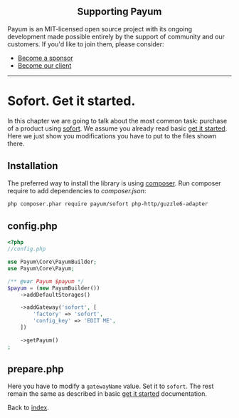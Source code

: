 <h2 align="center">Supporting Payum</h2>

Payum is an MIT-licensed open source project with its ongoing development made possible entirely by the support of community and our customers. If you'd like to join them, please consider:

- [Become a sponsor](https://www.patreon.com/makasim)
- [Become our client](http://forma-pro.com/)

---

# Sofort. Get it started.

In this chapter we are going to talk about the most common task: purchase of a product using [sofort](https://www.sofort.com/).
We assume you already read basic [get it started](../get-it-started.md).
Here we just show you modifications you have to put to the files shown there.

## Installation

The preferred way to install the library is using [composer](http://getcomposer.org/).
Run composer require to add dependencies to _composer.json_:

```bash
php composer.phar require payum/sofort php-http/guzzle6-adapter
```

## config.php

```php
<?php
//config.php

use Payum\Core\PayumBuilder;
use Payum\Core\Payum;

/** @var Payum $payum */
$payum = (new PayumBuilder())
    ->addDefaultStorages()

    ->addGateway('sofort', [
        'factory' => 'sofort',
        'config_key' => 'EDIT ME',
    ])

    ->getPayum()
;
```

## prepare.php

Here you have to modify a `gatewayName` value. Set it to `sofort`. The rest remain the same as described in basic [get it started](../get-it-started.md) documentation.

Back to [index](../index.md).
